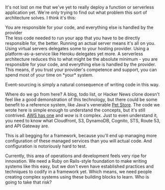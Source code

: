 It's not lost on me that we've yet to really deploy a function or serverless application yet.  We're only trying to find out what
problem this sort of architecture solves.  I think it's this:

<aside class="pullquote">You are responsible for your code, and everything else is handled by the provider</aside>
The less code needed to run your app that you have to be directly responsible for, the better. Running an actual server means it's all on you.  Using virtual servers delegates some to your hosting provider.  Using a platform-as-a-service like Heroku delegates yet more.  A serverless architecture reduces this to what might be the absolute minimum - you are responsible for your code, and everything else is handled by the provider.  This means, if you trust your provider's competence and support, you can spend most of your time on *your* system.

Event-sourcing is simply a natural consequence of writing code in this way.

Where do we go from here?  A blog, todo list, or Hacker News clone doesn't feel like a good demonstration of this technology, but
there could be some benefit to a reference system, like Java's venerable [Pet
Store](http://www.oracle.com/technetwork/java/index-136650.html).  The code we wrote here is simple enough to understand the
concepts, but it's still contrived.  [AWS has one](https://github.com/awslabs/lambda-refarch-webapp) and *wow* is it complex.
Just to even understand it, you need to know what Cloudfront, S3, DynamoDB, Cognito, STS, Route 53, and API Gateway are.

This is all begging for a framework, because you'll end up managing more configuration of these managed services than you will
actual code.  And configuration is notoriously hard to test.

Currently, this area of operations and development feels very ripe for innovation.  We need a Ruby on Rails-style foundation to
make writing systems like this easy, but we don't even have established practices and techniques to codify in a framework yet.
Which means, we need people creating complex systems using these building blocks to learn.  Who is going to take that risk?
